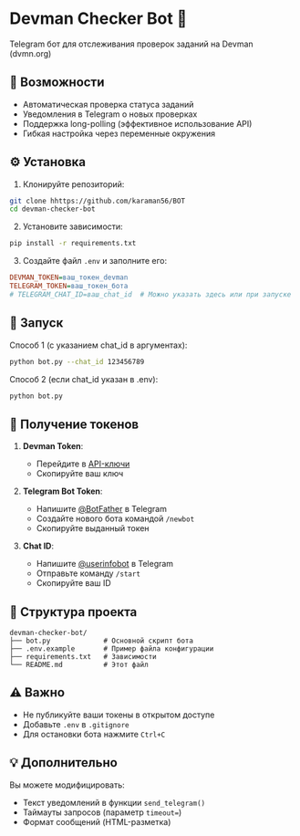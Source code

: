# Devman Checker Bot 🤖

Telegram бот для отслеживания проверок заданий на Devman (dvmn.org)

## 📌 Возможности
- Автоматическая проверка статуса заданий
- Уведомления в Telegram о новых проверках
- Поддержка long-polling (эффективное использование API)
- Гибкая настройка через переменные окружения

## ⚙️ Установка

1. Клонируйте репозиторий:
```bash
git clone hhttps://github.com/karaman56/BOT
cd devman-checker-bot
```

2. Установите зависимости:
```bash
pip install -r requirements.txt
```

3. Создайте файл `.env` и заполните его:
```ini
DEVMAN_TOKEN=ваш_токен_devman
TELEGRAM_TOKEN=ваш_токен_бота
# TELEGRAM_CHAT_ID=ваш_chat_id  # Можно указать здесь или при запуске
```

## 🚀 Запуск

Способ 1 (с указанием chat_id в аргументах):
```bash
python bot.py --chat_id 123456789
```

Способ 2 (если chat_id указан в .env):
```bash
python bot.py
```

## 🔧 Получение токенов

1. **Devman Token**:
   - Перейдите в [API-ключи](https://dvmn.org/api/docs/)
   - Скопируйте ваш ключ

2. **Telegram Bot Token**:
   - Напишите [@BotFather](https://t.me/BotFather) в Telegram
   - Создайте нового бота командой `/newbot`
   - Скопируйте выданный токен

3. **Chat ID**:
   - Напишите [@userinfobot](https://t.me/userinfobot) в Telegram
   - Отправьте команду `/start`
   - Скопируйте ваш ID

## 📂 Структура проекта
```
devman-checker-bot/
├── bot.py             # Основной скрипт бота
├── .env.example       # Пример файла конфигурации
├── requirements.txt   # Зависимости
└── README.md          # Этот файл
```

## ⚠️ Важно
- Не публикуйте ваши токены в открытом доступе
- Добавьте `.env` в `.gitignore`
- Для остановки бота нажмите `Ctrl+C`

## 💡 Дополнительно
Вы можете модифицировать:
- Текст уведомлений в функции `send_telegram()`
- Таймауты запросов (параметр `timeout=`)
- Формат сообщений (HTML-разметка)


